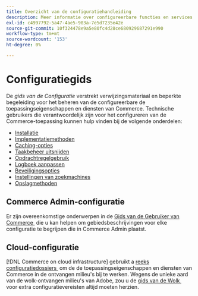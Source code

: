 ```yaml
---
title: Overzicht van de configuratiehandleiding
description: Meer informatie over configureerbare functies en services voor uw Adobe Commerce-toepassing. Ontdek hoe u implementatie, caching, beveiliging en andere kritieke instellingen kunt beheren.
exl-id: c4997792-5a47-4ae5-903a-7e5d7235e42e
source-git-commit: 10f324478e9a5e80fc4d28ce680929687291e990
workflow-type: tm+mt
source-wordcount: '153'
ht-degree: 0%

---
```


# Configuratiegids

De _gids van de Configuratie_ verstrekt verwijzingsmateriaal en beperkte begeleiding voor het beheren van de configureerbare de toepassingseigenschappen en diensten van Commerce. Technische gebruikers die verantwoordelijk zijn voor het configureren van de Commerce-toepassing kunnen hulp vinden bij de volgende onderdelen:

- [Installatie](../configuration/bootstrap/initialization.md)
- [Implementatiemethoden](../configuration/deployment/overview.md)
- [Caching-opties](../configuration/cache/caching-overview.md)
- [Taakbeheer uitsnijden](../configuration/cron/custom-cron.md)
- [Opdrachtregelgebruik](../configuration/cli/config-cli.md)
- [Logboek aanpassen](../configuration/logs/custom-logging.md)
- [Beveiligingsopties](../configuration/security/overview.md)
- [Instellingen van zoekmachines](../configuration/search/configure-search-engine.md)
- [Opslagmethoden](../configuration/storage/memcached.md)

## Commerce Admin-configuratie

Er zijn overeenkomstige onderwerpen in de [&#x200B; Gids van de Gebruiker van Commerce &#x200B;](https://experienceleague.adobe.com/en/docs/commerce-admin/config/guide-overview) die u kan helpen om gebiedsbeschrijvingen voor elke configuratie te begrijpen die in Commerce Admin plaatst.

## Cloud-configuratie

[!DNL Commerce on cloud infrastructure] gebruikt a [&#x200B; reeks configuratiedossiers &#x200B;](https://experienceleague.adobe.com/docs/commerce-cloud-service/user-guide/configure/overview.html) om de de toepassingseigenschappen en diensten van Commerce in de ontvangen milieu&#39;s bij te werken. Wegens de unieke aard van de wolk-ontvangen milieu&#39;s van Adobe, zou u de [&#x200B; gids van de Wolk &#x200B;](https://experienceleague.adobe.com/docs/commerce-cloud-service/user-guide/overview.html) voor extra configuratievereisten altijd moeten herzien.

